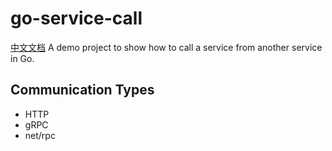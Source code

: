 # go-service-call

[中文文档](README-CN.md)
A demo project to show how to call a service from another service in Go.

## Communication Types

+ HTTP
+ gRPC
+ net/rpc